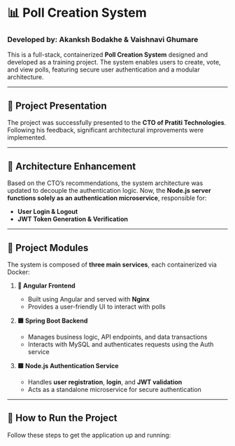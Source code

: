 # 📊 Poll Creation System

### Developed by: **Akanksh Bodakhe** & **Vaishnavi Ghumare**

This is a full-stack, containerized **Poll Creation System** designed and developed as a training project. The system enables users to create, vote, and view polls, featuring secure user authentication and a modular architecture.

---

## 🏢 Project Presentation

The project was successfully presented to the **CTO of Pratiti Technologies**. Following his feedback, significant architectural improvements were implemented.

---

## 🔁 Architecture Enhancement

Based on the CTO’s recommendations, the system architecture was updated to decouple the authentication logic. Now, the **Node.js server functions solely as an authentication microservice**, responsible for:

- **User Login & Logout**
- **JWT Token Generation & Verification**

---

## 🧱 Project Modules

The system is composed of **three main services**, each containerized via Docker:

1. **🔷 Angular Frontend**
   - Built using Angular and served with **Nginx**
   - Provides a user-friendly UI to interact with polls

2. **🟦 Spring Boot Backend**
   - Manages business logic, API endpoints, and data transactions
   - Interacts with MySQL and authenticates requests using the Auth service

3. **🟩 Node.js Authentication Service**
   - Handles **user registration**, **login**, and **JWT validation**
   - Acts as a standalone microservice for secure authentication

---

## 🚀 How to Run the Project

Follow these steps to get the application up and running:


